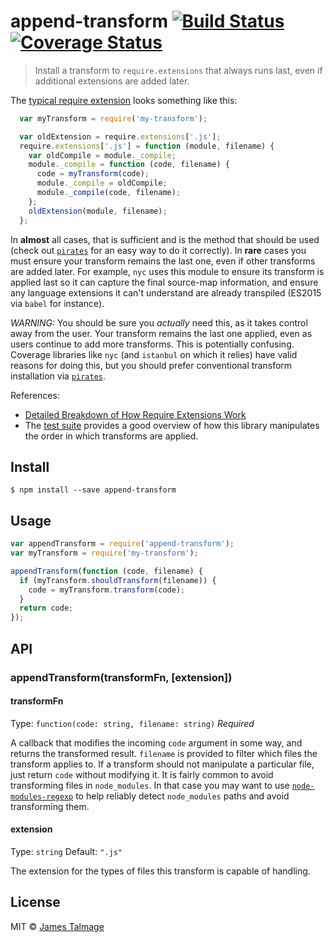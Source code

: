 # append-transform [![Build Status](https://travis-ci.org/jamestalmage/append-transform.svg?branch=master)](https://travis-ci.org/jamestalmage/append-transform) [![Coverage Status](https://coveralls.io/repos/jamestalmage/append-transform/badge.svg?branch=master&service=github)](https://coveralls.io/github/jamestalmage/append-transform?branch=master)

> Install a transform to `require.extensions` that always runs last, even if additional extensions are added later.

The [typical require extension](https://gist.github.com/jamestalmage/df922691475cff66c7e6) looks something like this:

```js
  var myTransform = require('my-transform');

  var oldExtension = require.extensions['.js'];
  require.extensions['.js'] = function (module, filename) {
    var oldCompile = module._compile;
    module._compile = function (code, filename) {
      code = myTransform(code);
      module._compile = oldCompile;
      module._compile(code, filename);
    };
    oldExtension(module, filename);
  };
```

In **almost** all cases, that is sufficient and is the method that should be used (check out [`pirates`](https://www.npmjs.com/package/pirates) for an easy way to do it correctly). In **rare** cases you must ensure your transform remains the last one, even if other transforms are added later. For example, `nyc` uses this module to ensure its transform is applied last so it can capture the final source-map information, and ensure any language extensions it can't understand are already transpiled (ES2015 via `babel` for instance).

*WARNING:* You should be sure you  *actually* need this, as it takes control away from the user. Your transform remains the last one applied, even as users continue to add more transforms. This is potentially confusing. Coverage libraries like `nyc` (and `istanbul` on which it relies) have valid reasons for doing this, but you should prefer conventional transform installation via [`pirates`](https://www.npmjs.com/package/pirates).

References:
 - [Detailed Breakdown of How Require Extensions Work](https://gist.github.com/jamestalmage/df922691475cff66c7e6)
 - The [test suite](https://github.com/jamestalmage/append-transform/blob/master/test/execution-order.js) provides a good overview of how this library manipulates the order in which transforms are applied.

## Install

```
$ npm install --save append-transform
```


## Usage

```js
var appendTransform = require('append-transform');
var myTransform = require('my-transform');

appendTransform(function (code, filename) {
  if (myTransform.shouldTransform(filename)) {
    code = myTransform.transform(code);
  }
  return code;
});
```

## API

### appendTransform(transformFn, [extension])

#### transformFn

Type: `function(code: string, filename: string)`
*Required*

A callback that modifies the incoming `code` argument in some way, and returns the transformed result. `filename` is provided to filter which files the transform applies to. If a transform should not manipulate a particular file, just return `code` without modifying it. It is fairly common to avoid transforming files in `node_modules`. In that case you may want to use [`node-modules-regexp`](https://www.npmjs.com/package/node-modules-regexp) to help reliably detect `node_modules` paths and avoid transforming them.


#### extension

Type: `string`
Default: `".js"`

The extension for the types of files this transform is capable of handling.

## License

MIT © [James Talmage](http://github.com/jamestalmage)
